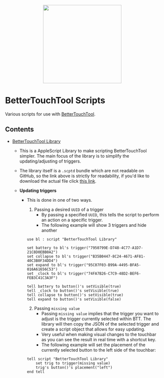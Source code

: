 <p align="center">
<img src="https://folivora.ai/folivora/static/media/btticon.cc0bf8bc.png" width="256" height="256">
</p>

# BetterTouchTool Scripts

Various scripts for use with [BetterTouchTool](https://folivora.ai/).

## Contents

- [BetterTouchTool Library][ej8172hf]
    - This is a AppleScript Library to make scripting BetterTouchTool simpler. The main focus of the library is to simplify the updating/adjusting of triggers.
    - The library itself is a `.scptd` bundle which are not readable on GitHub, so the link above is strictly for readability, if you'd like to download the actual file click [this link](./BetterTouchTool-Library.zip).

    - **Updating triggers**
      - This is done in one of two ways.
        1. Passing a desired `UUID` of a trigger
            - By passing a specified `UUID`, this tells the script to perform an action on a specific trigger.
            - The following example will show 3 triggers and hide another

        ```AppleScript
        use bl : script "BetterTouchTool Library"

        set battery to bl's trigger("7950799E-D748-4C77-A1D7-21C8D0EBB0A2")
        set collapse to bl's trigger("B35B0447-8C24-4671-AF81-40C3B0F34DD4")
        set expand to bl's trigger("95C07F03-B99A-4495-BFA5-016A61656C53")
        set _clock to bl's trigger("74FA7B26-C7C9-48D2-BEF6-FEB3C41C3A3F")

        tell battery to button()'s setVisible(true)
        tell _clock to button()'s setVisible(true)
        tell collapse to button()'s setVisible(true)
        tell expand to button()'s setVisible(false)
        ```
        2. Passing `missing value`
            - Passing `missing value` implies that the trigger you want to adjust is the trigger currently selected within BTT. The library will then copy the JSON of the selected trigger and create a script object that allows for easy updating.
           - Very useful when making visual changes to the touchbar as you can see the result in real time with a shortcut key.
           - The following example will set the placement of the currently selected button to the left side of the touchbar:

        ```AppleScript
        tell script "BetterTouchTool Library"
            set trig to trigger(missing value)
            trig's button()'s placement("left")
        end tell
        ```

[ej8172hf]: ./BetterTouchTool-Library.applescript
